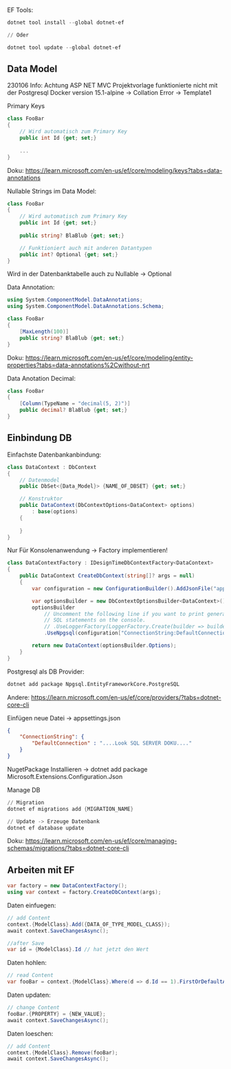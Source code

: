 
EF Tools:
```powershell
dotnet tool install --global dotnet-ef

// Oder

dotnet tool update --global dotnet-ef

```


## Data Model

230106 Info:
Achtung ASP NET MVC Projektvorlage funktionierte nicht mit der Postgresql Docker version 15.1-alpine -> Collation Error -> Template1

Primary Keys
```C#
class FooBar
{
	// Wird automatisch zum Primary Key
	public int Id {get; set;}
	
	...
}
```

Doku: https://learn.microsoft.com/en-us/ef/core/modeling/keys?tabs=data-annotations

Nullable Strings im Data Model:
```C#
class FooBar
{
	// Wird automatisch zum Primary Key
	public int Id {get; set;}
	
	public string? BlaBlub {get; set;}

	// Funktioniert auch mit anderen Datantypen
	public int? Optional {get; set;}
}
```

Wird in der Datenbanktabelle auch zu Nullable -> Optional

Data Annotation:
```C#
using System.ComponentModel.DataAnnotations;
using System.ComponentModel.DataAnnotations.Schema;

class FooBar
{
	[MaxLength(100)]
	public string? BlaBlub {get; set;}
}
```

Doku: https://learn.microsoft.com/en-us/ef/core/modeling/entity-properties?tabs=data-annotations%2Cwithout-nrt

Data Anotation Decimal:
```C#
class FooBar
{
	[Column(TypeName = "decimal(5, 2)")]
	public decimal? BlaBlub {get; set;}
}
```

## Einbindung DB

Einfachste Datenbankanbindung:
```C#
class DataContext : DbContext
{
	// Datenmodel
	public DbSet<{Data_Model}> {NAME_OF_DBSET} {get; set;}

	// Konstruktor
	public DataContext(DbContextOptions<DataContext> options) 
		: base(options)
	{ 
	
	}
}
```

Nur Für Konsolenanwendung -> Factory implementieren!
```C#
class DataContextFactory : IDesignTimeDbContextFactory<DataContext>
{
    public DataContext CreateDbContext(string[]? args = null)
    {
        var configuration = new ConfigurationBuilder().AddJsonFile("appsettings.json").Build();

        var optionsBuilder = new DbContextOptionsBuilder<DataContext>();
        optionsBuilder
            // Uncomment the following line if you want to print generated
            // SQL statements on the console.
            // .UseLoggerFactory(LoggerFactory.Create(builder => builder.AddConsole()))
            .UseNpgsql(configuration["ConnectionString:DefaultConnection"]);

        return new DataContext(optionsBuilder.Options);
    }
}
```

Postgresql als DB Provider:
```bash
dotnet add package Npgsql.EntityFrameworkCore.PostgreSQL
```

Andere: https://learn.microsoft.com/en-us/ef/core/providers/?tabs=dotnet-core-cli


Einfügen neue Datei -> appsettings.json
```json
{
	"ConnectionString": {
		"DefaultConnection" : "....Look SQL SERVER DOKU...."
	}
}
```

NugetPackage Installieren -> dotnet add package Microsoft.Extensions.Configuration.Json

Manage DB
```Powershell
// Migration
dotnet ef migrations add {MIGRATION_NAME}

// Update -> Erzeuge Datenbank
dotnet ef database update
```

Doku: https://learn.microsoft.com/en-us/ef/core/managing-schemas/migrations/?tabs=dotnet-core-cli

## Arbeiten mit EF

```C#
var factory = new DataContextFactory();
using var context = factory.CreateDbContext(args);
```

Daten einfuegen:
```C#
// add Content
context.{ModelClass}.Add({DATA_OF_TYPE_MODEL_CLASS});
await context.SaveChangesAsync();

//after Save
var id = {ModelClass}.Id // hat jetzt den Wert
```

Daten hohlen:
```C#
// read Content
var fooBar = context.{ModelClass}.Where(d => d.Id == 1).FirstOrDefaultAsync();

```

Daten updaten:
```C#
// change Content
fooBar.{PROPERTY} = {NEW_VALUE};
await context.SaveChangesAsync();
```

Daten loeschen:
```C#
// add Content
context.{ModelClass}.Remove(fooBar);
await context.SaveChangesAsync();
```

